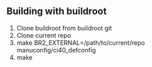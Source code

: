 Building with buildroot
------------------------
1. Clone buildroot from buildroot git
2. Clone current repo
3. make BR2_EXTERNAL=/path/to/current/repo manuconfig/ci40_defconfig
4. make
